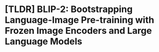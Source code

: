 # [TLDR] BLIP-2: Bootstrapping Language-Image Pre-training with Frozen Image Encoders and Large Language Models 
 
